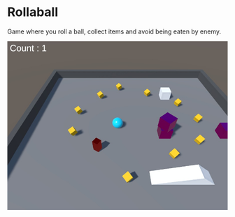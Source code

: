 # Rollaball
Game where you roll a ball, collect items and avoid being eaten by enemy.

![Example Pic](Roll1.jpg)